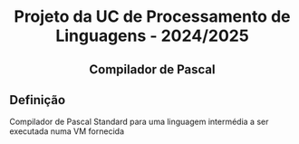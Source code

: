 <h1 align="center">Projeto da UC de Processamento de Linguagens - 2024/2025</h1>
<h2 align="center">Compilador de Pascal</h2>

## Definição
Compilador de Pascal Standard para uma linguagem intermédia a ser executada numa VM fornecida

